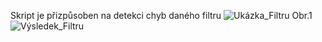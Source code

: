 Skript je přizpůsoben na detekci chyb daného filtru
![Ukázka_Filtru](https://github.com/Wondeeer/KontrolaFiltru/assets/126611920/4905ddc3-f30d-4f46-8d21-8dcefbe40028)
Obr.1
![Výsledek_Filtru](https://github.com/Wondeeer/KontrolaFiltru/assets/126611920/bccd7a25-1c97-436c-b840-ed7458825248)
